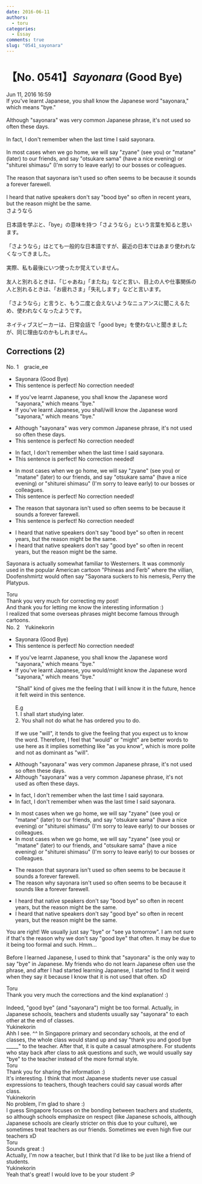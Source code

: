 ```yaml
---
date: 2016-06-11
authors:
  - toru
categories:
  - Essay
comments: true
slug: "0541_sayonara"
---
```


# 【No. 0541】<strong><em>Sayonara</em></strong> (Good Bye)
<div class="date">Jun 11, 2016 16:59</div>
<div id="post"><div id="body_show_ori">
If you've learnt Japanese, you shall know the Japanese word "sayonara," which means "bye."<br/><br/>Although "sayonara" was very common Japanese phrase, it's not used so often these days.<br/><br/>In fact, I don't remember when the last time I said sayonara.<br/><br/>In most cases when we go home, we will say "zyane" (see you) or "matane" (later) to our friends, and say "otsukare sama" (have a nice evening) or "shiturei shimasu" (I'm sorry to leave early) to our bosses or colleagues.<br/><br/>The reason that sayonara isn't used so often seems to be because it sounds a forever farewell.<br/><br/>I heard that native speakers don't say "bood bye" so often in recent years, but the reason might be the same.
</div></div>

<!-- more -->

<div id="post_ja"><div id="body_show_mo">
さようなら<br/><br/>日本語を学ぶと、「bye」の意味を持つ「さようなら」という言葉を知ると思います。<br/><br/>「さようなら」はとても一般的な日本語ですが、最近の日本ではあまり使われなくなってきました。<br/><br/>実際、私も最後にいつ使ったか覚えていません。<br/><br/>友人と別れるときは、「じゃあね」「またね」などと言い、目上の人や仕事関係の人と別れるときは、「お疲れさま」「失礼します」などと言います。<br/><br/>「さようなら」と言うと、もう二度と会えないようなニュアンスに聞こえるため、使われなくなったようです。<br/><br/>ネイティブスピーカーは、日常会話で「good bye」を使わないと聞きましたが、同じ理由なのかもしれません。
</div></div>

## Corrections (2)
<div id="block"><div class="first_name"> No. 1　<span class="just_name">gracie_ee</span></div><div id="block2">
<ul class="correction_field">
<li class="incorrect">Sayonara (Good Bye)</li>
<li class="corrected perfect">This sentence is perfect! No correction needed!</li>
</ul>
<ul class="correction_field">
<li class="incorrect">If you've learnt Japanese, you shall know the Japanese word "sayonara," which means "bye."</li>
<li class="corrected correct">
If you've learnt Japanese, you shall/will know the Japanese word "sayonara," which means "bye."
</li>
</ul>
<ul class="correction_field">
<li class="incorrect">Although "sayonara" was very common Japanese phrase, it's not used so often these days.</li>
<li class="corrected perfect">This sentence is perfect! No correction needed!</li>
</ul>
<ul class="correction_field">
<li class="incorrect">In fact, I don't remember when the last time I said sayonara.</li>
<li class="corrected perfect">This sentence is perfect! No correction needed!</li>
</ul>
<ul class="correction_field">
<li class="incorrect">In most cases when we go home, we will say "zyane" (see you) or "matane" (later) to our friends, and say "otsukare sama" (have a nice evening) or "shiturei shimasu" (I'm sorry to leave early) to our bosses or colleagues.</li>
<li class="corrected perfect">This sentence is perfect! No correction needed!</li>
</ul>
<ul class="correction_field">
<li class="incorrect">The reason that sayonara isn't used so often seems to be because it sounds a forever farewell.</li>
<li class="corrected perfect">This sentence is perfect! No correction needed!</li>
</ul>
<ul class="correction_field">
<li class="incorrect">I heard that native speakers don't say "bood bye" so often in recent years, but the reason might be the same.</li>
<li class="corrected correct">
I heard that native speakers don't say "<span class="f_red">g</span>ood bye" so often in recent years, but the reason might be the same.
</li>
</ul>
<p class="comment_small">
 Sayonara is actually somewhat familiar to Westerners. It was commonly used in the popular American cartoon "Phineas and Ferb" where the villian, Doofenshmirtz would often say "Sayonara suckers to his nemesis, Perry the Platypus.
</p>

</div><div class="name"><span class="just_name">Toru</span><br>
Thank you very much for correcting my post!<br/>And thank you for letting me know the interesting information :)<br/>I realized that some overseas phrases might become famous through cartoons.
</div>
</div>
<div id="block"><div class="first_name"> No. 2　<span class="just_name">Yukinekorin</span></div><div id="block2">
<ul class="correction_field">
<li class="incorrect">Sayonara (Good Bye)</li>
<li class="corrected perfect">This sentence is perfect! No correction needed!</li>
</ul>
<ul class="correction_field">
<li class="incorrect">If you've learnt Japanese, you shall know the Japanese word "sayonara," which means "bye."</li>
<li class="corrected correct">
If you've learnt Japanese, you <span class="f_blue">would/might</span> know the Japanese word "sayonara," which means "bye."
<p class="correction_comment">"Shall" kind of gives me the feeling that I will know it in the future, hence it felt weird in this sentence. <br/><br/>E.g<br/>1. I shall start studying later.<br/>2. You shall not do what he has ordered you to do.<br/><br/>If we use "will", it tends to give the feeling that you expect us to know the word. Therefore, I feel that "would" or "might" are better words to use here as it implies something like "as you know", which is more polite and not as dominant as "will".</p>
</li>
</ul>
<ul class="correction_field">
<li class="incorrect">Although "sayonara" was very common Japanese phrase, it's not used so often these days.</li>
<li class="corrected correct">
Although "sayonara" was <span class="f_blue">a </span>very common Japanese phrase, it's not used <span class="f_blue">as </span>often these days.
</li>
</ul>
<ul class="correction_field">
<li class="incorrect">In fact, I don't remember when the last time I said sayonara.</li>
<li class="corrected correct">
In fact, I don't remember when <span class="f_blue">was </span>the last time I said sayonara.
</li>
</ul>
<ul class="correction_field">
<li class="incorrect">In most cases when we go home, we will say "zyane" (see you) or "matane" (later) to our friends, and say "otsukare sama" (have a nice evening) or "shiturei shimasu" (I'm sorry to leave early) to our bosses or colleagues.</li>
<li class="corrected correct">
In most cases when we go home, we will say "zyane" (see you) or "matane" (later) to our friends, <span class="f_blue">and </span>"otsukare sama" (have a nice evening) or "shiturei shimasu" (I'm sorry to leave early) to our bosses or colleagues.
</li>
</ul>
<ul class="correction_field">
<li class="incorrect">The reason that sayonara isn't used so often seems to be because it sounds a forever farewell.</li>
<li class="corrected correct">
The reason <span class="f_blue">why </span>sayonara isn't used so often seems to be because it sounds <span class="f_blue">like </span>a forever farewell.
</li>
</ul>
<ul class="correction_field">
<li class="incorrect">I heard that native speakers don't say "bood bye" so often in recent years, but the reason might be the same.</li>
<li class="corrected correct">
I heard that native speakers don't say "<span class="f_blue">g</span>ood bye" so often in recent years, but the reason might be the same.
</li>
</ul>
<p class="comment_small">
 You are right! We usually just say "bye" or "see ya tomorrow". I am not sure if that's the reason why we don't say "good bye" that often. It may be due to it being too formal and such. Hmm...
 <br/>
 <br/>
 Before I learned Japanese, I used to think that "sayonara" is the only way to say "bye" in Japanese. My friends who do not learn Japanese often use the phrase, and after I had started learning Japanese, I started to find it weird when they say it  because I know that it is not used that often. xD
</p>

</div><div class="name"><span class="just_name">Toru</span><br>
Thank you very much the corrections and the kind explanation! :)<br/><br/>Indeed, "good bye" (and "sayonara") might be too formal. Actually, in Japanese schools, teachers and students usually say "sayonara" to each other at the end of classes.
</div>
<div class="name"><span class="just_name">Yukinekorin</span><br>
Ahh I see. ^^ In Singapore primary and secondary schools, at the end of classes, the whole class would stand up and say "thank you and good bye _____" to the teacher. After that, it is quite a casual atmosphere. For students who stay back after class to ask questions and such, we would usually say "bye" to the teacher instead of the more formal style.
</div>
<div class="name"><span class="just_name">Toru</span><br>
Thank you for sharing the information :)<br/>It's interesting. I think that most Japanese students never use casual expressions to teachers, though teachers could say casual words after class.
</div>
<div class="name"><span class="just_name">Yukinekorin</span><br>
No problem, I'm glad to share :)<br/>I guess Singapore focuses on the bonding between teachers and students, so although schools emphasize on respect (like Japanese schools, although Japanese schools are clearly stricter on this due to your culture), we sometimes treat teachers as our friends. Sometimes we even high five our teachers xD<br/>
</div>
<div class="name"><span class="just_name">Toru</span><br>
Sounds great :)<br/>Actually, I'm now a teacher, but I think that I'd like to be just like a friend of students.
</div>
<div class="name"><span class="just_name">Yukinekorin</span><br>
Yeah that's great! I would love to be your student :P
</div>
</div>
